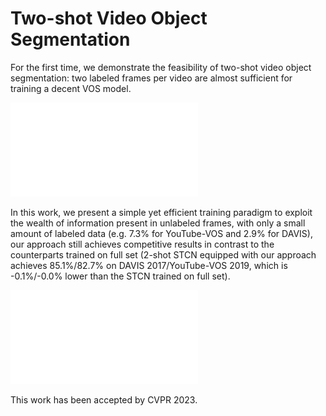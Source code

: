 # Two-shot Video Object Segmentation
For the first time, we demonstrate the feasibility of two-shot video object segmentation: two labeled frames per video are almost sufficient for training a decent VOS model. 

![teaser](./data_show/teaser.pdf)

In this work, we present a simple yet efficient training paradigm to exploit the wealth of information present in unlabeled frames, with only a small amount of labeled data (e.g. 7.3% for YouTube-VOS and 2.9% for DAVIS), our approach still achieves competitive results in contrast to the counterparts trained on full set (2-shot STCN equipped with our approach achieves 85.1%/82.7% on DAVIS 2017/YouTube-VOS 2019, which is -0.1%/-0.0% lower than the STCN trained on full set). 

![overview](./data_show/overview.pdf)

This work has been accepted by CVPR 2023.

